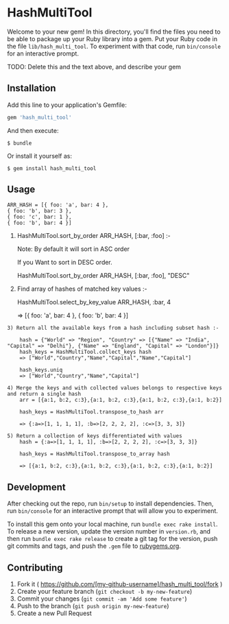 # HashMultiTool

Welcome to your new gem! In this directory, you'll find the files you need to be able to package up your Ruby library into a gem. Put your Ruby code in the file `lib/hash_multi_tool`. To experiment with that code, run `bin/console` for an interactive prompt.

TODO: Delete this and the text above, and describe your gem

## Installation

Add this line to your application's Gemfile:

```ruby
gem 'hash_multi_tool'
```

And then execute:

    $ bundle

Or install it yourself as:

    $ gem install hash_multi_tool

## Usage

	ARR_HASH = [{ foo: 'a', bar: 4 },
    { foo: 'b', bar: 3 },
    { foo: 'c', bar: 1 },
    { foo: 'b', bar: 4 }]
			
  1) HashMultiTool.sort_by_order ARR_HASH, [:bar, :foo] :-

	  Note: By default it will sort in ASC order
	  
	  If you Want to sort in DESC order. 

	  HashMultiTool.sort_by_order ARR_HASH, [:bar, :foo], "DESC"

  2) Find array of hashes of matched key values :-

	  HashMultiTool.select_by_key_value ARR_HASH, :bar, 4  
	  
	  => [{ foo: 'a', bar: 4 }, { foo: 'b', bar: 4 }]

	3) Return all the available keys from a hash including subset hash :-
		
		hash = {"World" => "Region", "Country" => [{"Name" => "India", "Capital" => "Delhi"}, {"Name" => "England", "Capital" => "London"}]}
		hash_keys = HashMultiTool.collect_keys hash
		=> ["World","Country","Name","Capital","Name","Capital"]
		
		hash_keys.uniq 
		=> ["World","Country","Name","Capital"]

	4) Merge the keys and with collected values belongs to respective keys and return a single hash
	 	arr = [{a:1, b:2, c:3},{a:1, b:2, c:3},{a:1, b:2, c:3},{a:1, b:2}]
	 	
	 	hash_keys = HashMultiTool.transpose_to_hash arr
	 	
	 	=> {:a=>[1, 1, 1, 1], :b=>[2, 2, 2, 2], :c=>[3, 3, 3]}

 	5) Return a collection of keys differentiated with values
	 	hash = {:a=>[1, 1, 1, 1], :b=>[2, 2, 2, 2], :c=>[3, 3, 3]}
	 	
	 	hash_keys = HashMultiTool.transpose_to_array hash
	 	
	 	=> [{a:1, b:2, c:3},{a:1, b:2, c:3},{a:1, b:2, c:3},{a:1, b:2}]

## Development

After checking out the repo, run `bin/setup` to install dependencies. Then, run `bin/console` for an interactive prompt that will allow you to experiment.

To install this gem onto your local machine, run `bundle exec rake install`. To release a new version, update the version number in `version.rb`, and then run `bundle exec rake release` to create a git tag for the version, push git commits and tags, and push the `.gem` file to [rubygems.org](https://rubygems.org).

## Contributing

1. Fork it ( https://github.com/[my-github-username]/hash_multi_tool/fork )
2. Create your feature branch (`git checkout -b my-new-feature`)
3. Commit your changes (`git commit -am 'Add some feature'`)
4. Push to the branch (`git push origin my-new-feature`)
5. Create a new Pull Request
